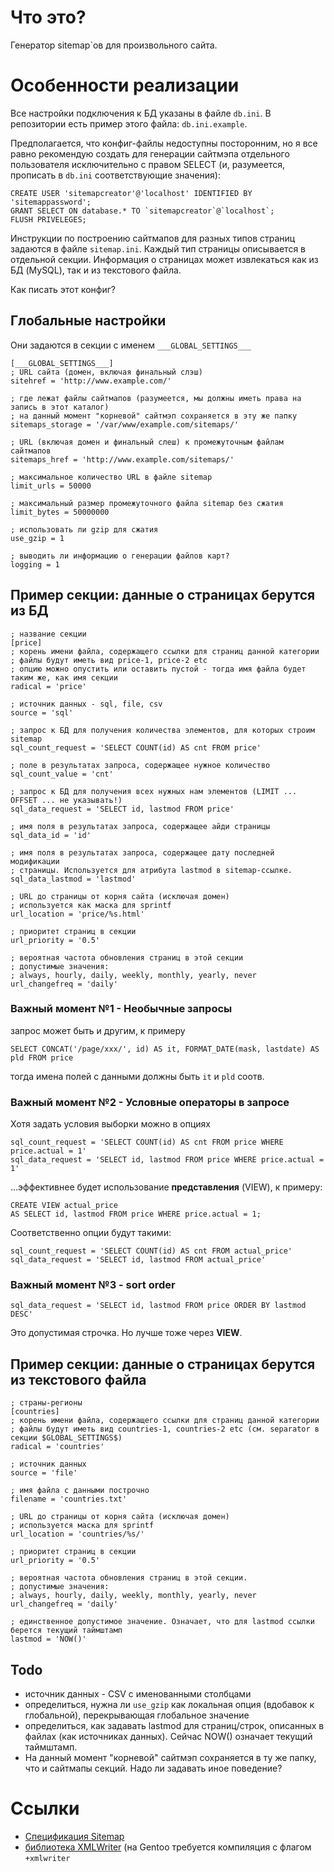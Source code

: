 # Что это?

Генератор sitemap`ов для произвольного сайта.

# Особенности реализации

Все настройки подключения к БД указаны в файле `db.ini`. В репозитории есть пример этого файла: `db.ini.example`.

Предполагается, что конфиг-файлы недоступны посторонним, но я все равно рекомендую создать для генерации сайтмэпа отдельного
пользователя исключительно с правом SELECT (и, разумеется, прописать в `db.ini` соответствующие значения):

```
CREATE USER 'sitemapcreator'@'localhost' IDENTIFIED BY 'sitemappassword';
GRANT SELECT ON database.* TO `sitemapcreator`@`localhost`;
FLUSH PRIVELEGES;
```

Инструкции по построению сайтмапов для разных типов страниц задаются в файле `sitemap.ini`. Каждый тип страницы описывается в отдельной секции.
Информация о страницах может извлекаться как из БД (MySQL), так и из текстового файла.

Как писать этот конфиг?

## Глобальные настройки
Они задаются в секции с именем `___GLOBAL_SETTINGS___`

```
[___GLOBAL_SETTINGS___]
; URL сайта (домен, включая финальный слэш)
sitehref = 'http://www.example.com/'

; где лежат файлы сайтмапов (разумеется, мы должны иметь права на запись в этот каталог)
; на данный момент "корневой" сайтмэп сохраняется в эту же папку
sitemaps_storage = '/var/www/example.com/sitemaps/'

; URL (включая домен и финальный слеш) к промежуточным файлам сайтмапов
sitemaps_href = 'http://www.example.com/sitemaps/'

; максимальное количество URL в файле sitemap
limit_urls = 50000

; максимальный размер промежуточного файла sitemap без сжатия
limit_bytes = 50000000

; использовать ли gzip для сжатия
use_gzip = 1

; выводить ли информацию о генерации файлов карт?
logging = 1
```

## Пример секции: данные о страницах берутся из БД

```
; название секции
[price]
; корень имени файла, содержащего ссылки для страниц данной категории
; файлы будут иметь вид price-1, price-2 etc
; опцию можно опустить или оставить пустой - тогда имя файла будет таким же, как имя секции
radical = 'price'

; источник данных - sql, file, csv
source = 'sql'

; запрос к БД для получения количества элементов, для которых строим sitemap
sql_count_request = 'SELECT COUNT(id) AS cnt FROM price'

; поле в результатах запроса, содержащее нужное количество
sql_count_value = 'cnt'

; запрос к БД для получения всех нужных нам элементов (LIMIT ... OFFSET ... не указывать!)
sql_data_request = 'SELECT id, lastmod FROM price'

; имя поля в результатах запроса, содержащее айди страницы
sql_data_id = 'id'

; имя поля в результатах запроса, содержащее дату последней модификации 
; страницы. Используется для атрибута lastmod в sitemap-ссылке.
sql_data_lastmod = 'lastmod'

; URL до страницы от корня сайта (исключая домен)
; используется как маска для sprintf
url_location = 'price/%s.html'

; приоритет страниц в секции
url_priority = '0.5'

; вероятная частота обновления страниц в этой секции
; допустимые значения:
; always, hourly, daily, weekly, monthly, yearly, never
url_changefreq = 'daily'
```

### Важный момент №1 - Необычные запросы

запрос может быть и другим, к примеру
```
SELECT CONCAT('/page/xxx/', id) AS it, FORMAT_DATE(mask, lastdate) AS pld FROM price
```
тогда имена полей с данными должны быть `it` и `pld` соотв.

### Важный момент №2 - Условные операторы в запросе

Хотя задать условия выборки можно в опциях
```
sql_count_request = 'SELECT COUNT(id) AS cnt FROM price WHERE price.actual = 1'
sql_data_request = 'SELECT id, lastmod FROM price WHERE price.actual = 1'
```

...эффективнее будет использование **представления** (VIEW), к примеру:
```
CREATE VIEW actual_price
AS SELECT id, lastmod FROM price WHERE price.actual = 1;
```

Соответственно опции будут такими:
```
sql_count_request = 'SELECT COUNT(id) AS cnt FROM actual_price'
sql_data_request = 'SELECT id, lastmod FROM actual_price'
```

### Важный момент №3 - sort order

```
sql_data_request = 'SELECT id, lastmod FROM price ORDER BY lastmod DESC'
```
Это допустимая строчка. Но лучше тоже через **VIEW**.

## Пример секции: данные о страницах берутся из текстового файла

```
; страны-регионы
[countries]
; корень имени файла, содержащего ссылки для страниц данной категории
; файлы будут иметь вид countries-1, countries-2 etc (см. separator в секции $GLOBAL_SETTINGS$)
radical = 'countries'

; источник данных
source = 'file'

; имя файла с данными построчно
filename = 'countries.txt'

; URL до страницы от корня сайта (исключая домен)
; используется маска для sprintf
url_location = 'countries/%s/'

; приоритет страниц в секции
url_priority = '0.5'

; вероятная частота обновления страниц в этой секции.
; допустимые значения:
; always, hourly, daily, weekly, monthly, yearly, never
url_changefreq = 'daily'

; единственное допустимое значение. Означает, что для lastmod ссылки берется текущий таймштамп
lastmod = 'NOW()'
```

## Todo
- источник данных - CSV с именованными столбцами
- определиться, нужна ли `use_gzip` как локальная опция (вдобавок к глобальной), перекрывающая глобальное значение
- определиться, как задавать lastmod для страниц/строк, описанных в файлах (как источниках данных). Сейчас NOW() означает текущий таймштамп.
- На данный момент "корневой" сайтмэп сохраняется в ту же папку, что и сайтмапы секций. Надо ли задавать иное поведение?


# Ссылки

- [Спецификация Sitemap](https://www.sitemaps.org/ru/protocol.html)
- [библиотека XMLWriter](http://php.net/manual/ru/book.xmlwriter.php) (на Gentoo требуется компиляция с флагом `+xmlwriter`

